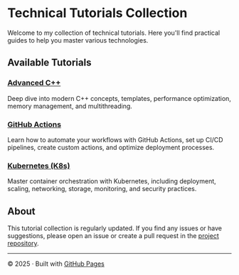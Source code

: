 # Technical Tutorials Collection

Welcome to my collection of technical tutorials. Here you'll find practical guides to help you master various technologies.

## Available Tutorials

### [Advanced C++](/tutorials/advanced-cpp.md)
Deep dive into modern C++ concepts, templates, performance optimization, memory management, and multithreading.

### [GitHub Actions](/tutorials/github-actions.md)
Learn how to automate your workflows with GitHub Actions, set up CI/CD pipelines, create custom actions, and optimize deployment processes.

### [Kubernetes (K8s)](/tutorials/kubernetes/kubernetes.md)
Master container orchestration with Kubernetes, including deployment, scaling, networking, storage, monitoring, and security practices.

## About

This tutorial collection is regularly updated. If you find any issues or have suggestions, please open an issue or create a pull request in the [project repository](https://github.com/nikolay-e/nikolay-e.github.io).

---

<footer>
<p>© 2025 · Built with <a href="https://pages.github.com/">GitHub Pages</a></p>
</footer>
